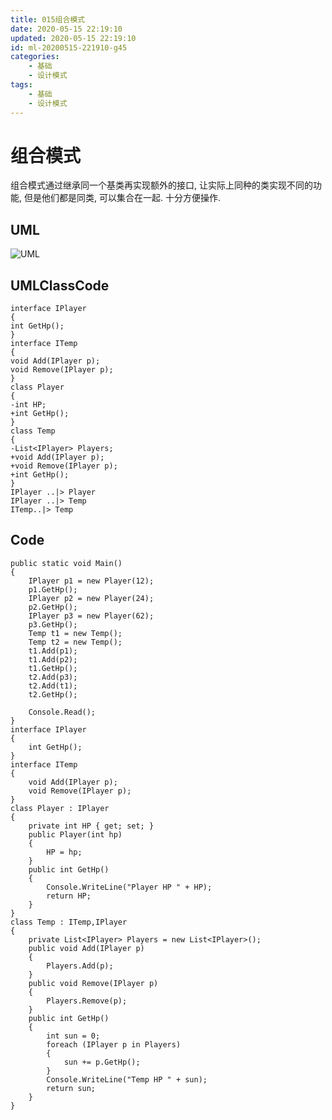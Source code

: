 ```yaml
---
title: 015组合模式
date: 2020-05-15 22:19:10
updated: 2020-05-15 22:19:10
id: ml-20200515-221910-g45
categories:
	- 基础
	- 设计模式
tags: 
	- 基础
	- 设计模式
---
```


# 组合模式

组合模式通过继承同一个基类再实现额外的接口, 让实际上同种的类实现不同的功能, 但是他们都是同类, 可以集合在一起. 十分方便操作.
<!--more-->
## UML

![UML](http://www.plantuml.com/plantuml/png/SoWkIImgAStDuShCAqajIajCJbNm3CX9h4mjuge6YIcufvPu56XeMdFL8Yi9ISqj02eeoyzCKN1CIT60wb4eqBI620QbvkQNfIB4mGOavoGM5ol0ZTS5cUyHOCsbZR08IHtK3bsVpE8I6wX1Tb3TnK1DM2tNncuxfXqmEJsz6fYXA68Gwy4UHN0TKlDIW8450000)

## UMLClassCode

```
interface IPlayer
{
int GetHp();
}
interface ITemp
{
void Add(IPlayer p);
void Remove(IPlayer p);
}
class Player
{
-int HP;
+int GetHp();
}
class Temp
{
-List<IPlayer> Players;
+void Add(IPlayer p);
+void Remove(IPlayer p);
+int GetHp();
}
IPlayer ..|> Player
IPlayer ..|> Temp
ITemp..|> Temp
```

## Code

```CSharp
public static void Main()
{
    IPlayer p1 = new Player(12);
    p1.GetHp();
    IPlayer p2 = new Player(24);
    p2.GetHp();
    IPlayer p3 = new Player(62);
    p3.GetHp();
    Temp t1 = new Temp();
    Temp t2 = new Temp();
    t1.Add(p1);
    t1.Add(p2);
    t1.GetHp();
    t2.Add(p3);
    t2.Add(t1);
    t2.GetHp();

    Console.Read();
}
interface IPlayer
{
    int GetHp();
}
interface ITemp
{
    void Add(IPlayer p);
    void Remove(IPlayer p);
}
class Player : IPlayer
{
    private int HP { get; set; }
    public Player(int hp)
    {
        HP = hp;
    }
    public int GetHp()
    {
        Console.WriteLine("Player HP " + HP);
        return HP;
    }
}
class Temp : ITemp,IPlayer
{
    private List<IPlayer> Players = new List<IPlayer>();
    public void Add(IPlayer p)
    {
        Players.Add(p);
    }
    public void Remove(IPlayer p)
    {
        Players.Remove(p);
    }
    public int GetHp()
    {
        int sun = 0;
        foreach (IPlayer p in Players)
        {
            sun += p.GetHp();
        }
        Console.WriteLine("Temp HP " + sun);
        return sun;
    }
}
```